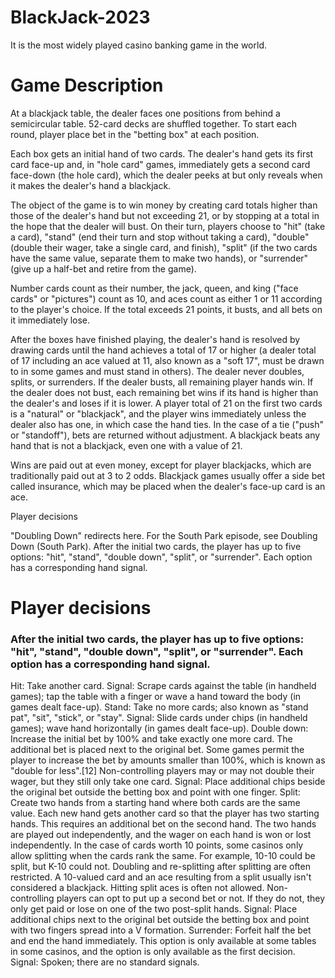 # BlackJack-2023
It is the most widely played casino banking game in the world.

# Game Description

At a blackjack table, the dealer faces one positions from behind a semicircular table.  52-card decks are shuffled together. To start each round, player place bet in the "betting box" at each position.  

Each box gets an initial hand of two cards. The dealer's hand gets its first card face-up and, in "hole card" games, immediately gets a second card face-down (the hole card), which the dealer peeks at but only reveals when it makes the dealer's hand a blackjack.  

The object of the game is to win money by creating card totals higher than those of the dealer's hand but not exceeding 21, or by stopping at a total in the hope that the dealer will bust. On their turn, players choose to "hit" (take a card), "stand" (end their turn and stop without taking a card), "double" (double their wager, take a single card, and finish), "split" (if the two cards have the same value, separate them to make two hands), or "surrender" (give up a half-bet and retire from the game).

Number cards count as their number, the jack, queen, and king ("face cards" or "pictures") count as 10, and aces count as either 1 or 11 according to the player's choice. If the total exceeds 21 points, it busts, and all bets on it immediately lose.

After the boxes have finished playing, the dealer's hand is resolved by drawing cards until the hand achieves a total of 17 or higher (a dealer total of 17 including an ace valued at 11, also known as a "soft 17", must be drawn to in some games and must stand in others). The dealer never doubles, splits, or surrenders. If the dealer busts, all remaining player hands win. If the dealer does not bust, each remaining bet wins if its hand is higher than the dealer's and loses if it is lower.
A player total of 21 on the first two cards is a "natural" or "blackjack", and the player wins immediately unless the dealer also has one, in which case the hand ties. In the case of a tie ("push" or "standoff"), bets are returned without adjustment. A blackjack beats any hand that is not a blackjack, even one with a value of 21.

Wins are paid out at even money, except for player blackjacks, which are traditionally paid out at 3 to 2 odds.
Blackjack games usually offer a side bet called insurance, which may be placed when the dealer's face-up card is an ace. 

Player decisions

"Doubling Down" redirects here. For the South Park episode, see Doubling Down (South Park).
After the initial two cards, the player has up to five options: "hit", "stand", "double down", "split", or "surrender". Each option has a corresponding hand signal.

# Player decisions

### After the initial two cards, the player has up to five options: "hit", "stand", "double down", "split", or "surrender". Each option has a corresponding hand signal.

Hit: Take another card.
Signal: Scrape cards against the table (in handheld games); tap the table with a finger or wave a hand toward the body (in games dealt face-up).
Stand: Take no more cards; also known as "stand pat", "sit", "stick", or "stay".
Signal: Slide cards under chips (in handheld games); wave hand horizontally (in games dealt face-up).
Double down: Increase the initial bet by 100% and take exactly one more card. The additional bet is placed next to the original bet. Some games permit the player to increase the bet by amounts smaller than 100%, which is known as "double for less".[12] Non-controlling players may or may not double their wager, but they still only take one card.
Signal: Place additional chips beside the original bet outside the betting box and point with one finger.
Split: Create two hands from a starting hand where both cards are the same value. Each new hand gets another card so that the player has two starting hands. This requires an additional bet on the second hand. The two hands are played out independently, and the wager on each hand is won or lost independently. In the case of cards worth 10 points, some casinos only allow splitting when the cards rank the same. For example, 10-10 could be split, but K-10 could not. Doubling and re-splitting after splitting are often restricted. A 10-valued card and an ace resulting from a split usually isn't considered a blackjack. Hitting split aces is often not allowed. Non-controlling players can opt to put up a second bet or not. If they do not, they only get paid or lose on one of the two post-split hands.
Signal: Place additional chips next to the original bet outside the betting box and point with two fingers spread into a V formation.
Surrender: Forfeit half the bet and end the hand immediately. This option is only available at some tables in some casinos, and the option is only available as the first decision.
Signal: Spoken; there are no standard signals.
